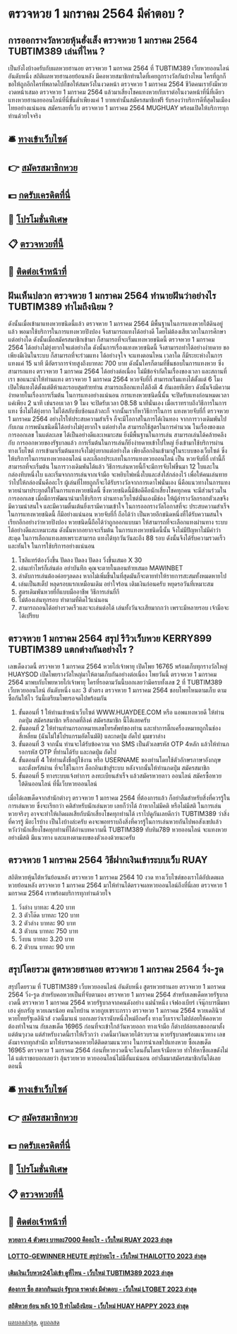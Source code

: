 # ตรวจหวย 1 มกราคม 2564 มีคำตอบ ?
## การออกรางวัลหวยหุ้นฮั่งเส็ง ตรวจหวย 1 มกราคม 2564 TUBTIM389 เล่นที่ไหน ?
เป็นยังไงบ้างครับกับผลหวยฮานอย ตรวจหวย 1 มกราคม 2564 ที่ TUBTIM389 เว็บหวยออนไลน์ อันดับหนึ่ง สถิติผลหวยฮานอยย้อนหลัง มีคอหวยสมาชิกท่านใดที่เคยถูกรางวัลกันบ้างไหม ใครที่ถูกก็ขอให้ถูกอีกใครที่พลาดไปก็ขอให้สมหวังในงวดหน้า ตรวจหวย 1 มกราคม 2564 ชีวิตคนเรายังมีหวยงวดหน้าเสมอ ตรวจหวย 1 มกราคม 2564 แล้วมาเสี่ยงโชคแทงหวยกับเราต่อในงวดหน้าที่นี่ที่เดียว แทงหวยฮานอยออนไลน์ที่นี่ขั้นต่ำเพียงแค่ 1 บาทเท่านั้นสมัครสมาชิกฟรี รับรองว่าบริการดีที่สุดในเมืองไทยอย่างแน่นอน สมัครเลยที่เว็บ ตรวจหวย 1 มกราคม 2564 MUGHUAY พร้อมเปิดให้บริการทุกท่านด้วยใจจริง

## 🛎 [ทางเข้าเว็บไซต์](https://bit.ly/3BG5bNw)
## 👉 [สมัครสมาชิกหวย](https://bit.ly/3BG5bNw)
## 💵 [กดรับเครดิตที่นี่](https://bit.ly/3C3mvgS)
## 👑 [โปรโมชั่นพิเศษ](https://bit.ly/3C3mvgS)
## 📋 [ตรวจหวยที่นี้](https://bit.ly/3C3mvgS)
## 📱 [ติดต่อเจ้าหน้าที่](https://bit.ly/3C3mvgS)

## ฝันเห็นปลวก ตรวจหวย 1 มกราคม 2564 ทำนายฝันว่าอย่างไร TUBTIM389 ทำไมถึงนิยม ?
ดังนั้นเมื่อเข้ามาแทงหวยชนิดนี้แล้ว ตรวจหวย 1 มกราคม 2564 มีพื้นฐานในการแทงหวยใต้ดินอยู่แล้ว พอมาใช้บริการในการแทงหวยปิงปอง จึงสามารถแทงได้อย่างดี โดยไม่ต้องเสียเวลาในการศึกษาแต่อย่างใด ดังนั้นเมื่อสมัครสมาชิกเข้ามา ก็สามารถที่จะเริ่มแทงหวยชนิดนี้ ตรวจหวย 1 มกราคม 2564 ได้อย่างไม่ยุ่งยากใจแต่อย่างใด ดังนั้นการเรื่องแทงหวยชนิดนี้ จึงสามารถทำได้อย่างง่ายดาย ขอเพียงมีเงินในระบบ ก็สามารถที่จะร่วมแทง ได้อย่างจุใจ จะแทงตอนไหน เวลาใด ก็มีระยะห่างในการแทงแค่ 15 นาที มีอัตราการจ่ายสูงถึงบาทละ 700 บาท ดังนั้นใครก็ตามที่ชื่นชอบในการแทงหวย ซึ่งสามารถแทง ตรวจหวย 1 มกราคม 2564 ได้อย่างต่อเนื่อง ไม่มีข้อจำกัดในเรื่องของเวลา และสถานที่เรา ขอแนะนำให้ท่านแทง ตรวจหวย 1 มกราคม 2564 หวยจับยี่กี่ สามารถเริ่มแทงได้ตั้งแต่ 6 โมง เปิดให้แทงได้ตั้งแต่ตีห้าและรอบสุดท้ายท่าน สามารถเลือกแทงได้ถึงตี 4 กันเลยทีเดียว ดังนั้นจึงมีความง่ายดายในเรื่องการเริ่มต้น ในการแทงอย่างแน่นอน
การแทงหวยชนิดนี้นั้น จะปิดรับแทงก่อนหมดเวลา แค่เพียง 2 นาที เช่นรอบเวลา 9 โมง จะปิดรับเวลา 08.58 นาทีนั่นเอง เมื่อเราทราบถึงวิธีการในการแทง ซึ่งไม่ได้ยุ่งยาก ไม่ได้สลับซับซ้อนแล้วละก็ จากนั้นเราก็หาวิธีการในการ แทงหวยจับยี่กี่ ตรวจหวย 1 มกราคม 2564 อย่างไรให้ประสบความสำเร็จ ก็จะมีโอกาสในการได้เงินทอง จากการวางเดิมพันไปกับเกม การพนันชนิดนี้ได้อย่างไม่ยุ่งยากใจ แต่อย่างใด สามารถใช้สูตรในการคำนวณ ในเรื่องของผลการออกเลข ในแต่ละเลข ได้เป็นอย่างดีและเหมาะสม ยิ่งมีพื้นฐานในการเล่น สามารถเล่นได้คล้ายคลึงกับ การออกหวยของรัฐบาลแล้ว การเริ่มต้นในการเล่นก็ยิ่งง่ายดายเข้าไปใหญ่
ยิ่งเข้ามาใช้บริการผ่านทางเว็บไซต์ การเข้ามาเริ่มต้นแทงจึงไม่ยุ่งยากแต่อย่างใด เพียงล็อกอินเข้ามาสู่ในระบบของเว็บไซต์ ซึ่งให้บริการในการแทงหวยออนไลน์ และเลือกประเภทในการแทงหวยออนไลน์ เป็น หวยจับยี่กี่ เท่านี้ก็สามารถที่จะเริ่มต้น ในการวางเดิมพันได้แล้ว วิธีการเล่นหวยนี้ก็จะมีการจับไพ่ขึ้นมา 12 ใบและในกล่องทึบหนึ่งใบ และเริ่มจากการเล่นจากเจ้ามือ จะหยิบไพ่หนึ่งใบและส่งใส่กล่องไว้ เพื่อให้คนเล่นทายว่าไปให้กล่องนั้นคืออะไร ผู้เล่นที่ไทยถูกก็จะได้รับรางวัลจากการเดาไพ่นั่นเอง นี่คือแนวทางในการแทงหวยนำมาประยุกต์ใช้ในการแทงหวยชนิดนี้ ซึ่งหวยชนิดนี้มีข้อดีคือนักเสี่ยงโชคทุกคน จะมีส่วนร่วมในการออกเลข เมื่อมีการพัฒนานำมาใช้บริการ ผ่านทางเว็บไซต์นั่นเองมีช่อง ให้ผู้ล่ารางวัลกรอกตัวเลขจึงมีความน่าสนใจ และมีความตื่นเต้นยิ่งเรามีความเข้าใจ ในการออกรางวัลโอกาสที่จะ ประสบความสำเร็จในการแทงหวยชนิดนี้ ก็มีอย่างแน่นอน
หวยจับยี่กี่ ถือได้ว่า เป็นหวยอีกชนิดหนึ่งที่ได้รับความสนใจ เรียกอีกอย่างว่าหวยปิงปอง หวยชนิดนี้ถือได้ว่าถูกออกแบบมา ให้สามารถที่จะเลือกแทงผ่านทาง ระบบได้อย่างดีและเหมาะสม ดังนั้นหากอยากจะเริ่มต้น ในการแทงหวยชนิดนี้นั้น จึงไม่มีปัญหาไม่มีคำว่าสะดุด ในการเลือกแทงเลยเพราะสามารถ แทงได้ทุกวันวันละถึง 88 รอบ ดังนั้นจึงได้รับความรวดเร็วและทันใจ ในการใช้บริการอย่างแน่นอน
1. โซลิแทร์ต้องวิ่งขึ้น ปัดลง ปัดลง ปัดลง วิ่งขึ้นเสมอ X 30
2. เล่นเท่าไหร่ก็เล่นต่อ อย่าบันทึก คุณจะตายในตอนท้ายเสมอ MAWINBET
3. ลำดับการเล่นต้องค่อยๆลดลง หากไม่เพิ่มขึ้นในที่สุดมันก็จะตายทำให้รายการสะสมทั้งหมดหายไป
4. เล่นเป็นสเต็ป หลุดรอบแรกเหมือนเดิม อย่าใจร้อน เติมเงินก่อนครับ หยุดรอวันที่เหมาะสม
5. สูตรเดิมพันหวยยี่กีแบบมืออาชีพ วิธีการเล่นยี่กี
6. ไม่ต้องเล่นทุกรอบ ทำตามที่คิดไว้แน่นอน
7. สามารถถอนได้อย่างรวดเร็วและจะเล่นต่อได้ เล่นทั้งวันจะเสียมากกว่า เพราะมีหลายรอบ เจ้ามือจะได้เปรียบ

## ตรวจหวย 1 มกราคม 2564 สรุป รีวิวเว็บหวย KERRY899 TUBTIM389 แตกต่างกันอย่างไร ?
เลขเด็ดงวดนี้ ตรวจหวย 1 มกราคม 2564 หวยไก่เจ้าพายุ เปิดโพย 16765 พร้อมเก็บทุกรางวัลใหญ่ HUAYSOD เปิดโพยรางวัลใหญ่มาให้ตามเก็บกันอย่างต่อเนื่อง โพยวันนี้ ตรวจหวย 1 มกราคม 2564 มาพบกับโพยหวยไก่เจ้าพายุ ใครที่รอตามวันนี้บอกเลยว่ามีครบทั้งเลข 2 ที่ TUBTIM389 เว็บหวยออนไลน์ อันดับหนึ่ง และ 3 ตัวตรง ตรวจหวย 1 มกราคม 2564 ชอบโพยไหนตามเก็บ ตามซื้อกันให้ไว วันนี้เตรียมโพยรอจดไปพร้อมกัน
1. ขั้นตอนที่ 1 ให้ท่านเข้าหน้าเว็บไซต์ WWW.HUAYDEE.COM หรือ แอพแทงหวยดี ให้ท่านกดปุ่ม สมัครสมาชิก หรือกดที่ลิงค์ สมัครสมาชิก นี้ได้เลยครับ
2. ขั้นตอนที่ 2 ให้ท่านท่านกรอกหมายเลขโทรศัพท์ของท่าน และทำการติ๊กเครื่องหมายถูกในช่องสี่เหลี่ยม (ฉันไม่ใช่โปรแกรมอัตโนมัติ) และกดปุ่ม ถัดไป มุมขวาล่าง
3. ขั้นตอนที่ 3 จากนั้น ท่านจะได้รับข้อความ จาก SMS เป็นตัวเลขรหัส OTP 4หลัก แล้วให้ท่านกรอกรหัส OTP ที่ท่านได้รับ และกดปุ่ม ถัดไป
4. ขั้นตอนที่ 4 ให้ท่านตั่งชื่อผู้ใช้งาน หรือ USERNAME ของท่านโดยใช้ตัวอักษรภาษาอังกฤษ และตั่งหรัสผ่าน ที่จะใช้ในการ ล็อกอินเข้าสู่ระบบ หลังจากนั้นให้ท่านกดปุ่ม สมัครสมาชิก
5. ขั้นตอนที่ 5 ทางระบบแจ้งทำการ ลงทะเบียนสำเร็จ แล้วสมัครหวยลาว ออนไลน์ สมัครซื้อหวยใต้ดินออนไลน์ ที่นี้เว็บหวยออนไลน์

เมื่อได้เลขเด็ดจากสำนักต่างๆ ตรวจหวย 1 มกราคม 2564 ที่ต้องการแล้ว ก็อย่าลืมสำหรับสิ่งที่ควรรู้ในการเล่นหวย ซึ่งจะเรียกว่า คติสำหรับนักเล่นหวย เลยก็ว่าได้ ถ้าหากไม่มีคติ หรือไม่มีสติ ในการเล่นหวยจริงๆ อาจจะทำให้เกิดผลเสียกับนักเสี่ยงโชคทุกท่านได้ เราไปดูกันเลยดีกว่า TUBTIM389 ว่าสิ่งที่ควรรู้ มีอะไรบ้าง
เป็นไงบ้างล่ะครับ คงจะพอทราบถึงสิ่งที่ควรรู้ในการเล่นหวยกันไปพอสังเขปแล้ว หวังว่านักเสี่ยงโชคทุกท่านที่ได้อ่านบทความนี้ TUBTIM389 ทับทิม789 หวยออนไลน์ จะแทงหวยอย่างมีสติ มีแนวทาง และแทงตามงบของตัวเองด้วยนะครับ

## ตรวจหวย 1 มกราคม 2564 วิธีฝากเงินเข้าระบบเว็บ RUAY
สถิติหวยหุ้นไต้หวันย้อนหลัง ตรวจหวย 1 มกราคม 2564 10 งวด ทางเว็บไซต์ของเราได้อัปเดตผลหวยย้อนหลัง ตรวจหวย 1 มกราคม 2564 มาให้ท่านได้ตรวจผลหวยออนไลน์ถึงที่นี่เลย ตรวจหวย 1 มกราคม 2564 เราพร้อมบริการทุกท่านด้วยใจ
1. วิ่งล่าง บาทละ 4.20 บาท
2. 3 ตัวโต๊ด บาทละ 120 บาท
3. 2 ตัวล่าง บาทละ 90 บาท
4. 3 ตัวบน บาทละ 750 บาท
5. วิ่งบน บาทละ 3.20 บาท
6. 2 ตัวบน บาทละ 90 บาท

## สรุปโดยรวม สูตรหวยฮานอย ตรวจหวย 1 มกราคม 2564 วิ่ง-รูด
สรุปโดยรวม ที่ TUBTIM389 เว็บหวยออนไลน์ อันดับหนึ่ง สูตรหวยฮานอย ตรวจหวย 1 มกราคม 2564 วิ่ง-รูด สำหรับคอหวยเป็นที่จับตามอง ตรวจหวย 1 มกราคม 2564 สำหรับเลขเด็ดหวยรัฐบาลงวดนี้ ตรวจหวย 1 มกราคม 2564 หวยรัฐบาลจากคนดังอย่าง แม่น้ำหนึ่ง เจ้ฟองเบียร์ เจ๊นุ๊กบารมีมหาเฮง ดุ่ยภรัญ หวยเณรน้อย ฅนไทบ้าน หวยกูยเซราะกราว ตรวจหวย 1 มกราคม 2564 หวยเดลินิวส์ หวยไทยรัฐเดลินิวส์ งวดนี้มาแน่
บอกเลยว่าเรานับหนึ่งใหม่อีกครั้ง ทางเว็บเราจะไม่ปล่อยให้คอหวยต้องทำใจนาน กับเลขเด็ด 16965 ก่อนที่จะเข้าใกล้วันหวยออก ทางเจ้ามือ ก็ต่างปล่อยเลขออกมาตั้งแต่ต้นๆงวด แต่สำหรับงวดนี้เราให้เร็วกว่า
งวดนี้มาวินหวยได้รวบรวม หวยรัฐบาลพร้อมแนวทาง เลขดังมาจากทุกสำนัก มาให้บรรดาคอหวยได้ติดตามแนวทาง ในการนำเลขไปแทงหวย ซื้อเลขเด็ด 16965 ตรวจหวย 1 มกราคม 2564 ก่อนที่หวยงวดนี้จะโดนอั้นโดยเจ้ามือหวย ทำให้หาซื้อเลขดังไม่ได้ แต่เราขอบอกเลยว่า ลุ้นรวยหวย หวยออนไลน์ไม่มีอั้นแน่นอน อย่าลืมมาสมัครสมาชิกกันได้เลยตอนนี้

## 🛎 [ทางเข้าเว็บไซต์](https://bit.ly/3BG5bNw)
## 👉 [สมัครสมาชิกหวย](https://bit.ly/3BG5bNw)
## 💵 [กดรับเครดิตที่นี่](https://bit.ly/3C3mvgS)
## 👑 [โปรโมชั่นพิเศษ](https://bit.ly/3C3mvgS)
## 📋 [ตรวจหวยที่นี้](https://bit.ly/3C3mvgS)
## 📱 [ติดต่อเจ้าหน้าที่](https://bit.ly/3C3mvgS)

#### [หวยลาว 4 ตัวตรง บาทละ7000 คืออะไร - เว็บใหม่ RUAY 2023 ล่าสุด](https://atom.io/themes/หวยลาว%204%20ตัวตรง%20บาทละ7000%20คืออะไร%20-%20เว็บใหม่%20ruay%202023%20ล่าสุด)
#### [LOTTO-GEWINNER HEUTE สรุปว่าอะไร - เว็บใหม่ THAILOTTO 2023 ล่าสุด](https://atom.io/themes/lotto-gewinner%20heute%20สรุปว่าอะไร%20-%20เว็บใหม่%20thailotto%202023%20ล่าสุด)
#### [เติมเงินเว็บหวย24ไม่เข้า ดูที่ไหน - เว็บใหม่ TUBTIM389 2023 ล่าสุด](https://atom.io/themes/เติมเงินเว็บหวย24ไม่เข้า%20ดูที่ไหน%20-%20เว็บใหม่%20tubtim389%202023%20ล่าสุด)
#### [ต้องการ ซื้อ สลากกินแบ่ง รัฐบาล ราคาส่ง มีคำตอบ - เว็บใหม่ LTOBET 2023 ล่าสุด](https://atom.io/themes/ต้องการ%20ซื้อ%20สลากกินแบ่ง%20รัฐบาล%20ราคาส่ง%20มีคำตอบ%20-%20เว็บใหม่%20ltobet%202023%20ล่าสุด)
#### [สถิติหวย ย้อน หลัง 10 ปี ทำไมถึงนิยม - เว็บใหม่ HUAY HAPPY 2023 ล่าสุด](https://atom.io/themes/สถิติหวย%20ย้อน%20หลัง%2010%20ปี%20ทำไมถึงนิยม%20-%20เว็บใหม่%20huay%20happy%202023%20ล่าสุด)

[ผลบอลล่าสุด](https://siamsport.tv "ผลบอลล่าสุด"), [ดูบอลสด](https://siamsport.tv/ดูบอลสด "ดูบอลสด")